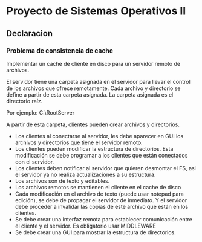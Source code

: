 # Proyecto de Sistemas Operativos II

## Declaracion

### Problema de consistencia de cache
Implementar un cache de cliente en disco para un servidor remoto de archivos. 

El servidor tiene una carpeta asignada en el servidor para llevar el control de los archivos que ofrece remotamente. Cada archivo y directorio se define a partir de esta carpeta asignada. La carpeta asignada es el directorio raíz. 

Por ejemplo: C:\RootServer

A partir de esta carpeta, clientes pueden crear archivos y directorios. 
* Los clientes al conectarse al servidor, les debe aparecer en GUI los archivos y directorios que tiene el servidor remoto.
* Los clientes pueden modificar la estructura de directorios. Esta modificación se debe programar a los clientes que están conectados con el servidor.
* Los clientes deben notificar al servidor que quieren desmontar el FS, asi el servidor ya no realiza actualizaciones a su estructura.
* Los archivos son de texto y editables.  	
* Los archivos remotos se mantienen el cliente en el cache de disco
* Cada modificación en el archivo de texto (puede usar notepad para edición), se debe de propagar el servidor de inmediato. Y el servidor debe proceder a invalidar las copias de este archivo que están en los clientes.
* Se debe crear una interfaz remota para establecer comunicación entre el cliente y el servidor. Es obligatorio usar MIDDLEWARE
* Se debe crear una GUI para mostrar la estructura de directorios.														
